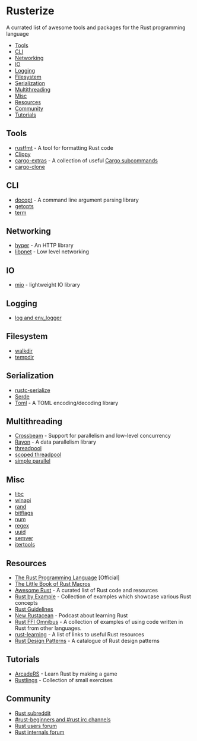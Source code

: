 # Rusterize
A currated list of awesome tools and packages for the Rust programming language

  - [Tools](#tools)
  - [CLI](#cli)
  - [Networking](#networking)
  - [IO](#io)
  - [Logging](#logging)
  - [Filesystem](#filesystem)
  - [Serialization](#serialization)
  - [Multithreading](#multithreading)
  - [Misc](#misc)
  - [Resources](#resources)
  - [Community](#community)
  - [Tutorials](#tutorials)

## Tools
  - [rustfmt](https://github.com/rust-lang-nursery/rustfmt) - A tool for formatting Rust code
  - [Clippy](https://github.com/Manishearth/rust-clippy)
  - [cargo-extras](https://github.com/kbknapp/cargo-extras) - A collection of useful [Cargo subcommands](https://github.com/rust-lang/cargo/wiki/Third-party-cargo-subcommands)
  - [cargo-clone](https://github.com/JanLikar/cargo-clone)

## CLI
  - [docopt](https://github.com/docopt/docopt.rs) - A command line argument parsing library
  - [getopts](https://github.com/rust-lang-nursery/getopts)
  - [term](https://github.com/Stebalien/term)

## Networking
  - [hyper](https://github.com/hyperium/hyper) - An HTTP library
  - [libpnet](https://github.com/libpnet/libpnet) - Low level networking

## IO
  - [mio](https://github.com/carllerche/mio) - lightweight IO library

## Logging
  - [log and env_logger](https://github.com/rust-lang-nursery/log)

## Filesystem
  - [walkdir](https://github.com/BurntSushi/walkdir)
  - [tempdir](https://github.com/rust-lang-nursery/tempdir)

## Serialization
  - [rustc-serialize](https://github.com/rust-lang-nursery/rustc-serialize)
  - [Serde](https://github.com/serde-rs/serde)
  - [Toml](https://github.com/alexcrichton/toml-rs) - A TOML encoding/decoding library

## Multithreading
  - [Crossbeam](https://github.com/aturon/crossbeam) - Support for parallelism and low-level concurrency
  - [Rayon](https://github.com/nikomatsakis/rayon) - A data parallelism library
  - [threadpool](https://github.com/frewsxcv/rust-threadpool)
  - [scoped threadpool](https://github.com/Kimundi/scoped-threadpool-rs)
  - [simple parallel](https://github.com/huonw/simple_parallel)

## Misc
  - [libc](https://github.com/rust-lang-nursery/libc)
  - [winapi](https://github.com/retep998/winapi-rs)
  - [rand](https://github.com/rust-lang-nursery/rand)
  - [bitflags](https://github.com/rust-lang-nursery/bitflags)
  - [num](https://github.com/rust-num/num)
  - [regex](https://github.com/rust-lang-nursery/regex)
  - [uuid](https://github.com/rust-lang-nursery/uuid)
  - [semver](https://github.com/steveklabnik/semver)
  - [itertools](https://github.com/bluss/rust-itertools)

## Resources
  - [The Rust Programming Language](https://doc.rust-lang.org/book/) [Official]
  - [The Little Book of Rust Macros](http://danielkeep.github.io/tlborm/book/index.html)
  - [Awesome Rust](https://github.com/kud1ing/awesome-rust) - A curated list of Rust code and resources
  - [Rust by Example](http://rustbyexample.com/) - Collection of examples which showcase various Rust concepts
  - [Rust Guidelines](http://aturon.github.io/)
  - [New Rustacean](http://www.newrustacean.com/) - Podcast about learning Rust
  - [Rust FFI Omnibus](http://jakegoulding.com/rust-ffi-omnibus/) - A collection of examples of using code written in Rust from other languages.
  - [rust-learning](https://github.com/ctjhoa/rust-learning) - A list of links to useful Rust resources
  - [Rust Design Patterns](https://github.com/nrc/patterns) - A catalogue of Rust design patterns

## Tutorials
  - [ArcadeRS](http://jadpole.github.io/arcaders/arcaders-1-0/) - Learn Rust by making a game
  - [Rustlings](https://github.com/carols10cents/rustlings) - Collection of small exercises

## Community
  - [Rust subreddit](https://reddit.com/r/rust)
  - [#rust-beginners and #rust irc channels](https://wiki.mozilla.org/IRC)
  - [Rust users forum](https://users.rust-lang.org/)
  - [Rust internals forum](https://internals.rust-lang.org/)
